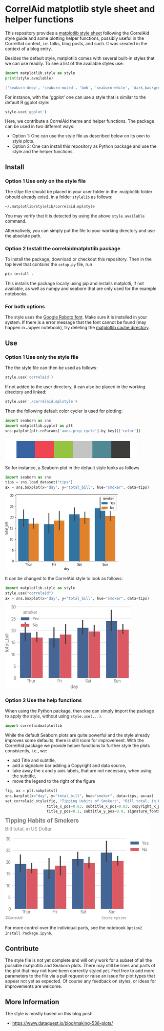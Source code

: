 # CorrelAid matplotlib style sheet and helper functions

This repository provides a [matplotlib style sheet](https://matplotlib.org/3.3.3/tutorials/introductory/customizing.html) following the CorrelAid style guide and some plotting helper functions, possibly useful in the CorrelAid context, i.e. talks, blog posts, and such. It was created in the context of a blog entry.

Besides the default style, matplotlib comes with several built-in styles that we can use readily. To see a list of the available styles use: 

```python
import matplotlib.style as style
print(style.available)
```

```python
['seaborn-deep', 'seaborn-muted', 'bmh', 'seaborn-white', 'dark_background','seaborn-notebook', 'seaborn-darkgrid', 'grayscale', 'seaborn-paper', 'seaborn-talk', 'seaborn-bright', 'classic', 'seaborn-colorblind', 'seaborn-ticks', 'ggplot', 'seaborn', '_classic_test', 'fivethirtyeight', 'seaborn-dark-palette', 'seaborn-dark', 'seaborn-whitegrid', 'seaborn-pastel', 'seaborn-poster']
```
For instance, with the 'ggplot' one can use a style that is similar to the default R ggplot style:

```python
style.use('ggplot')
```

Here, we contribute a CorrelAid theme and helper functions. The package can be used in two different ways:
- Option 1: One can use the style file as described below on its own to style plots.
- Option 2: One can install this repository as Python package and use the style and the helper functions.

## Install

### Option 1 Use only on the style file

The stlye file should be placed in your user folder in the .matplotlib folder (should already exist), in a folder `stylelib`  as follows:
```bash
~/.matplotlib/stylelib/correlaid.mplstyle
```
You may verify that it is detected by using the above `style.available` command.

Alternatively, you can simply put the file to your working directory and use the absolute path.

### Option 2 Install the correlaidmatplotlib package

To install the package, download or checkout this repository. Then in the top level that contains the `setup.py` file, run
```bash
pip install .
```
This installs the package locally using pip and installs matplotli, if not available, as well as numpy and seaborn that are only used for the example notebooks.

### For both options
The style uses the [Google Roboto font](https://fonts.google.com/specimen/Roboto). Make sure it is installed in your system. If there is a error message that the font cannot be found (may happen in Jupyer notebook), try deleting the [matplotlib cache directory](https://matplotlib.org/3.1.1/faq/troubleshooting_faq.html#matplotlib-configuration-and-cache-directory-locations).

## Use

### Option 1 Use only the style file
The the style file can then be used as follows:
```python
style.use('correlaid')
```

If not added to the user directory, it can also be placed in the working directory and linked:
```python
style.use('./correlaid.mplstyle')
```

Then the following default color cycler is used for plotting:
```python
import seaborn as sns
import matplotlib.pyplot as plt
sns.palplot(plt.rcParams['axes.prop_cycle'].by_key()['color'])
```
![plot](./images/palplot.png)

So for instance, a Seaborn plot in the default style looks as follows
```python
import seaborn as sns
tips = sns.load_dataset("tips")
ax = sns.boxplot(x="day", y="total_bill", hue="smoker", data=tips)
```
![plot](./images/regular.png)

It can be changed to the CorrelAid style to look as follows:
```python
import matplotlib.style as style
style.use("correlaid")
ax = sns.boxplot(x="day", y="total_bill", hue="smoker", data=tips)
```
![plot](./images/correlaid.png)


### Option 2 Use the help functions

When using the Python package, then one can simply import the package to apply the style, without using `style.use(...)`.

```python
import correlaidmatplotlib
```
While the default Seaborn plots are quite powerful and the style already improves some defaults, there is still room for improvement. With the CorrelAid package we provide helper functions to further style the plots consistently, i.e., we:
- add Title and subtitle,
- add a signature bar adding a Copyright and data source,
- take away the x and y axis labels, that are not necessary, when using the subtitle,
- move the legend to the right of the figure

```python
fig, ax = plt.subplots()
sns.barplot(x="day", y="total_bill", hue="smoker", data=tips, ax=ax)
set_correlaid_style(fig, "Tipping Habits of Smokers", "Bill total, in US Dollar", source="tips.csv",
                   title_x_pos=0.03, subtitle_x_pos=0.03, copyright_x_pos=0.03,
                   title_y_pos=0.1, subtitle_y_pos=0.0, signature_fontsize="smaller")
```
![plot](./images/correlaid_styled.png)

For more control over the individual parts, see the notebook `Option2 Install Package.ipynb`.

## Contribute
The style file is not yet complete and will only work for a subset of all the possible matplotlib and Seaborn plots. There may still be lines and parts of the plot that may not have been correctly styled yet. Feel free to add more parameters to the file via a pull request or raise an issue for plot types that appear not yet as expected. Of course any feedback on styles, or ideas for improvements are welcome.

## More Information
The style is mostly based on this blog post:
- https://www.dataquest.io/blog/making-538-plots/
